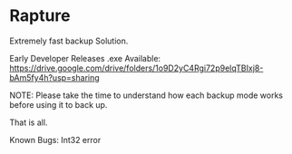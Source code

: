 # Rapture
Extremely fast backup Solution.

Early Developer Releases .exe Available:
https://drive.google.com/drive/folders/1o9D2yC4Rgi72p9elqTBIxj8-bAm5fy4h?usp=sharing

NOTE:
Please take the time to understand how each backup mode works before using it to back up.

That is all.


Known Bugs:
Int32 error
